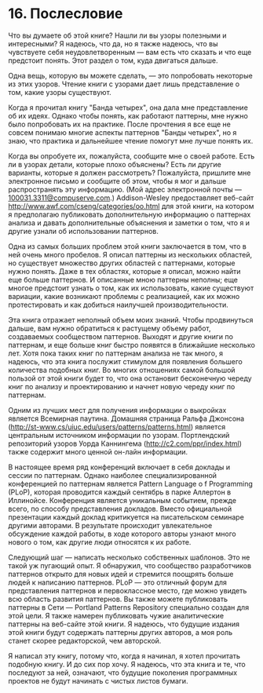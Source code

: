 # 16. Послесловие

<secondary-label ref="wip"/>

Что вы думаете об этой книге? Нашли ли вы узоры полезными и интересными? Я надеюсь, что да, но я также надеюсь, что вы чувствуете себя неудовлетворенным — вам есть что сказать и что еще предстоит понять. Этот раздел о том, куда двигаться дальше.

Одна вещь, которую вы можете сделать, — это попробовать некоторые из этих узоров. Чтение книги с узорами дает лишь представление о том, какие узоры существуют.

Когда я прочитал книгу "Банда четырех", она дала мне представление об их идеях. Однако чтобы понять, как работают паттерны, мне нужно было попробовать их на практике. После прочтения я все еще не совсем понимаю многие аспекты паттернов "Банды четырех", но я знаю, что практика и дальнейшее чтение помогут мне лучше понять их.

Когда вы опробуете их, пожалуйста, сообщите мне о своей работе. Есть ли в узорах детали, которые плохо объяснены? Есть ли другие варианты, которые я должен рассмотреть? Пожалуйста, пришлите мне электронное письмо и сообщите об этом, чтобы я мог и дальше распространять эту информацию. (Мой адрес электронной почты — 100031.3311@compuserve.com.) Addison-Wesley предоставляет веб-сайт http://www.awf.com/cseng/categories/oo.html для этой книги, на котором я предполагаю публиковать дополнительную информацию о паттернах анализа и давать дополнительные объяснения и заметки о том, что я и другие узнали об использовании паттернов.

Одна из самых больших проблем этой книги заключается в том, что в ней очень много пробелов. Я описал паттерны из нескольких областей, но существует множество других областей с паттернами, которые нужно понять. Даже в тех областях, которые я описал, можно найти еще больше паттернов. И описанные мною паттерны неполны; еще многое предстоит узнать о том, как их использовать, какие существуют вариации, какие возникают проблемы с реализацией, как их можно протестировать и как добиться наилучшей производительности.

Эта книга отражает неполный объем моих знаний. Чтобы продвинуться дальше, вам нужно обратиться к растущему объему работ, создаваемых сообществом паттернов. Выходят и другие книги по паттернам, и еще больше книг быстро появятся в ближайшие несколько лет. Хотя пока таких книг по паттернам анализа не так много, я надеюсь, что эта книга послужит стимулом для появления большего количества подобных книг. Во многих отношениях самой большой пользой от этой книги будет то, что она остановит бесконечную череду книг по анализу и проектированию и начнет новую череду книг по паттернам.

Одним из лучших мест для получения информации о выкройках является Всемирная паутина. Домашняя страница Ральфа Джонсона (http://st-www.cs/uiuc.edu/users/patterns/patterns.html) является центральным источником информации по узорам. Портлендский репозиторий узоров Уорда Каннингема (http://c2.com/ppr/index.html) также содержит много ценной он-лайн информации.

В настоящее время ряд конференций включает в себя доклады и сессии по паттернам. Однако наиболее специализированной конференцией по паттернам является Pattern Language o f Programming (PLoP), которая проводится каждый сентябрь в парке Аллертон в Иллинойсе. Конференция является уникальным событием, прежде всего, по способу представления докладов. Вместо официальной презентации каждый доклад критикуется на писательском семинаре другими авторами. В результате происходит увлекательное обсуждение каждой работы, в ходе которого авторы узнают много нового о том, как другие люди относятся к их работе.

Следующий шаг — написать несколько собственных шаблонов. Это не такой уж пугающий опыт. Я обнаружил, что сообщество разработчиков паттернов открыто для новых идей и стремится поощрять больше людей к написанию паттернов. PLoP — это отличный форум для представления паттернов и первоклассное место, где можно увидеть всю область развития паттернов. Вы также можете публиковать паттерны в Сети — Portland Patterns Repository специально создан для этой цели. Я также намерен публиковать чужие аналитические паттерны на веб-сайте этой книги. Я надеюсь, что будущие издания этой книги будут содержать паттерны других авторов, а моя роль станет скорее редакторской, чем авторской.

Я написал эту книгу, потому что, когда я начинал, я хотел прочитать подобную книгу. И до сих пор хочу. Я надеюсь, что эта книга и те, что последуют за ней, означают, что будущие поколения программных проектов не будут начинать с чистых листов бумаги. 